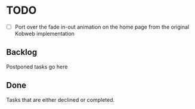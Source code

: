 # TODO

-   [ ] Port over the fade in-out animation on the home page from the original Kobweb implementation

## Backlog

Postponed tasks go here

## Done

Tasks that are either declined or completed.
